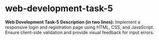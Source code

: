 # web-development-task-5
**Web Development Task-5 Description (in two lines):** Implement a responsive login and registration page using HTML, CSS, and JavaScript. Ensure client-side validation and provide visual feedback for input errors.
